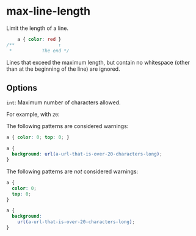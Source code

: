 # max-line-length

Limit the length of a line.

```css
    a { color: red }
/**                ↑
 *           The end */
```

Lines that exceed the maximum length, but contain no whitespace (other than at the beginning of the line) are ignored.

## Options

`int`: Maximum number of characters allowed.

For example, with `20`:

The following patterns are considered warnings:

```css
a { color: 0; top: 0; }
```

```css
a {
  background: url(a-url-that-is-over-20-characters-long);
}
```

The following patterns are *not* considered warnings:

```css
a {
  color: 0;
  top: 0;
}
```

```css
a {
  background:
    url(a-url-that-is-over-20-characters-long);
}
